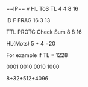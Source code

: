 ==IP==
v   HL         ToS     TL
4   4           8       16

ID                F       FRAG
16               3        13

TTL      PROTC        Check Sum
8          8                16


HL(Mots) 5 * 4 =20

For example if TL = 1228

0001 0010 0010 1000

8+32+512+4096
